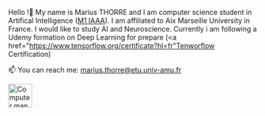 Hello !👋 My name is Marius THORRE and I am computer science student in Artifical Intelligence (<a href="https://formations.univ-amu.fr/ME5SIN-PRSIN5AC.html">M1 IAAA</a>). 
I am affiliated to Aix Marseille University in France. I would like to study AI and Neuroscience.
Currently i am following a Udemy formation on Deep Learning for prepare (<a href="https://www.tensorflow.org/certificate?hl=fr"Tenworflow Certification</a>)

📫 You can reach me: marius.thorre@etu.univ-amu.fr

<img src="https://www.google.com/url?sa=i&url=https%3A%2F%2Fgifer.com%2Ffr%2FNv2&psig=AOvVaw3ZaTI-0dPIutM-IfLbQymL&ust=1709908894545000&source=images&cd=vfe&opi=89978449&ved=0CBIQjRxqFwoTCNjxyJSx4oQDFQAAAAAdAAAAABAE" alt="Computer man" style="width:48px;height:48px;">

